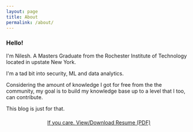```yaml
---
layout: page
title: About
permalink: /about/
---
```


### Hello!

I'm Nilesh. A Masters Graduate from  the Rochester Institute of Technology located in upstate New York. 

I'm a tad bit into security, ML and data analytics.

Considering the amount of knowledge I got for free from the the community, my goal is to build my knowledge base up to a level that I too, can contribute. 

This blog is just for that.  
 
<!-- You can include images: ![My Photo](/assets/images/my_photo.jpg) -->

 
<p style="text-align: center; margin-top: 1.5em;">
  <a href="/assets/files/Nilesh-Resume.pdf" target="_blank" class="cs-btn ch"> If you care. View/Download Resume (PDF)</a> 
</p>
